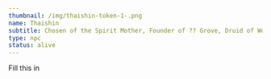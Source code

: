 ```yaml
---
thumbnail: /img/thaishin-token-1-.png
name: Thaishin
subtitle: Chosen of the Spirit Mother, Founder of ?? Grove, Druid of Wolf Grove
type: npc
status: alive
---
```

Fill this in
